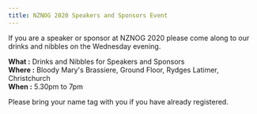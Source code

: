 ```yaml
---
title: NZNOG 2020 Speakers and Sponsors Event
---
```

If you are a speaker or sponsor at NZNOG 2020 please come along to our drinks and nibbles on the Wednesday evening.

**What :** Drinks and Nibbles for Speakers and Sponsors<br/>
**Where :** Bloody Mary's Brassiere, Ground Floor, Rydges Latimer, Christchurch<br/>
**When :** 5.30pm to 7pm

Please bring your name tag with you if you have already registered.
